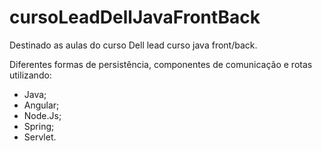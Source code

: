 # cursoLeadDellJavaFrontBack
Destinado as aulas do curso Dell lead curso java front/back.

Diferentes formas de persistência, componentes de comunicação e rotas utilizando:
- Java;
- Angular;
- Node.Js;
- Spring;
- Servlet.
